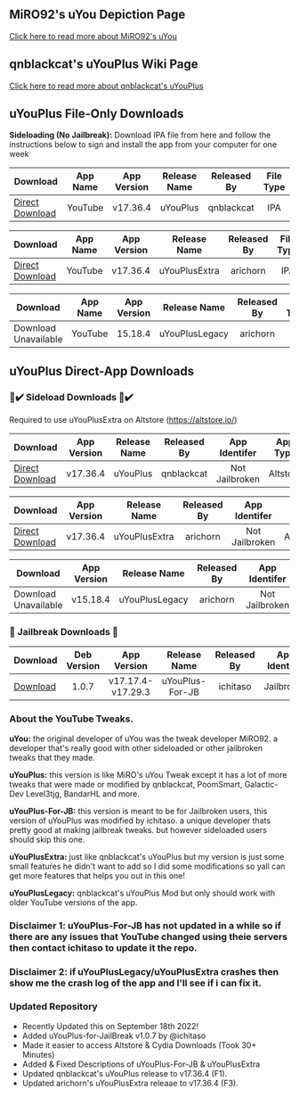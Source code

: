 ## MiRO92's uYou Depiction Page
[Click here to read more about MiRO92's uYou](https://miro92.com/repo/depictions/?p=com.miro.uyou)
## qnblackcat's uYouPlus Wiki Page
[Click here to read more about qnblackcat's uYouPlus](https://github.com/qnblackcat/uYouPlus/wiki)
## uYouPlus File-Only Downloads

**Sideloading (No Jailbreak):** 
     Download IPA file from here and follow the instructions below to sign and install the app from your computer for one week
 
   | Download | App Name | App Version | Release Name | Released By | File Type |
   |----------|:------:|:-------:|:------:|:---------:|:---------:|
   | [Direct Download](https://github.com/qnblackcat/uYouPlus/releases/download/v17.36.4-2.1/uYouPlus_17.36.4_2.1.ipa) | YouTube | v17.36.4 | uYouPlus | qnblackcat | IPA |
 
   | Download | App Name | App Version | Release Name | Released By | File Type |
   |-------------|:------:|:-------:|:------:|:---------:|:-----:|
   | [Direct Download](https://github.com/arichorn/uYouPlusExtra/releases/download/v17.36.4-2.1-(156)/uYouPlusExtra_17.36.4_2.1_F3.ipa) | YouTube | v17.36.4 | uYouPlusExtra | arichorn | IPA |
       
   | Download | App Name | App Version | Release Name | Released By | File Type |
   |------------|:------:|:-------:|:----:|:---------:|:---------:|
   | Download Unavailable | YouTube | 15.18.4 | uYouPlusLegacy | arichorn | IPA |

## uYouPlus Direct-App Downloads

### 📲✔️ Sideload Downloads 📲✔️
Required to use uYouPlusExtra on Altstore (https://altstore.io/)

   | Download | App Version | Release Name | Released By | App Identifer | App Type |
   |------------|:------:|:------:|:-----------:|:-----------:|:--------:|
   | [Direct Download](https://tinyurl.com/bdezph3t) | v17.36.4 | uYouPlus | qnblackcat | Not Jailbroken | Altstore

   | Download | App Version | Release Name | Released By | App Identifer | App Type |
   |------------|:------:|:------:|:-----------:|:-----------:|:--------:|
   | [Direct Download](https://tinyurl.com/5dzjrktu) | v17.36.4 | uYouPlusExtra | arichorn | Not Jailbroken | Altstore
   
   | Download | App Version | Release Name | Released By | App Identifer | App Type |
   |------------|:------:|:------:|:-----------:|:-----------:|:--------:|
   | Download Unavailable | v15.18.4 | uYouPlusLegacy | arichorn | Not Jailbroken | Altstore

### 🚫 Jailbreak Downloads 🚫

   | Download | Deb Version | App Version | Release Name | Released By | App Identifer | App Type |
   |----------|:---------:|:--------------:|:------------:|:-----------:|:-------------:|:-------:|
   | [Download](https://www.ios-repo-updates.com/repository/ichitaso-repository/package/com.ichitaso.uyouplus) | 1.0.7 | v17.17.4-v17.29.3 | uYouPlus-For-JB | ichitaso | Jailbroken | Cydia

### About the YouTube Tweaks.
**uYou:** the original developer of uYou was the tweak developer MiRO92. a developer that's really good with other sideloaded or other jailbroken tweaks that they made.

**uYouPlus:** this version is like MiRO's uYou Tweak except it has a lot of more tweaks that were made or modified by qnblackcat, PoomSmart, Galactic-Dev Level3tjg, BandarHL and more.

**uYouPlus-For-JB:** this version is meant to be for Jailbroken users, this version of uYouPlus was modified by ichitaso. a unique developer thats pretty good at making jailbreak tweaks. but however sideloaded users should skip this one.

**uYouPlusExtra:** just like qnblackcat's uYouPlus but my version is just some small features he didn't want to add so I did some modifications so yall can get more features that helps you out in this one!

**uYouPlusLegacy:** qnblackcat's uYouPlus Mod but only should work with older YouTube versions of the app.

### Disclaimer 1: uYouPlus-For-JB has not updated in a while so if there are any issues that YouTube changed using theie servers then contact ichitaso to update it the repo.

### Disclaimer 2: if uYouPlusLegacy/uYouPlusExtra crashes then show me the crash log of the app and I'll see if i can fix it.

### Updated Repository
- Recently Updated this on September 18th 2022!
- Added uYouPlus-for-JailBreak v1.0.7 by @ichitaso
- Made it easier to access Altstore & Cydia Downloads (Took 30+ Minutes)
- Added & Fixed Descriptions of uYouPlus-For-JB & uYouPlusExtra
- Updated qnblackcat's uYouPlus release to v17.36.4 (F1).
- Updated arichorn's uYouPlusExtra releaae to v17.36.4 (F3).

